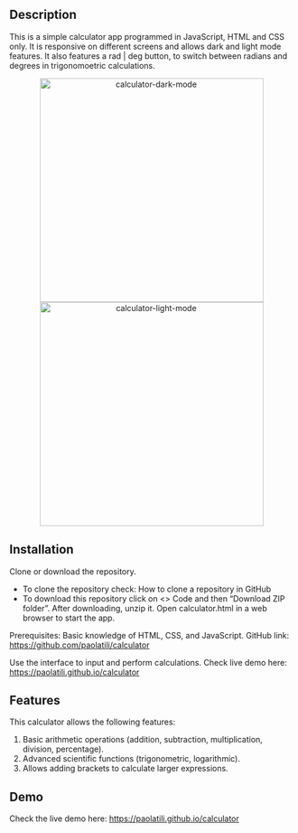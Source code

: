 ## Description


This is a simple calculator app programmed in JavaScript, HTML and CSS only. It is responsive on different screens and allows dark and light mode features. It also features a rad | deg button, to switch between radians and degrees in trigonomoetric calculations.
<p align="center">
  <img width="396" alt="calculator-dark-mode" src="https://github.com/user-attachments/assets/4ea010ec-216a-4422-8c9a-1d9e7526d41e">
<img width="396" alt="calculator-light-mode" src="https://github.com/user-attachments/assets/16dfb493-48fe-48b6-b9cc-dee36f2ec92c">
</p>


## Installation

Clone or download the repository.
* To clone the repository check: How to clone a repository in GitHub
* To download this repository click on <> Code and then “Download ZIP folder”. After downloading, unzip it.
Open calculator.html in a web browser to start the app.

Prerequisites: Basic knowledge of HTML, CSS, and JavaScript.
GitHub link: https://github.com/paolatili/calculator

Use the interface to input and perform calculations.
Check live demo here: https://paolatili.github.io/calculator

## Features

This calculator allows the following features:

1. Basic arithmetic operations (addition, subtraction, multiplication, division, percentage).
2. Advanced scientific functions (trigonometric, logarithmic).
3. Allows adding brackets to calculate larger expressions.

## Demo

Check the live demo here: https://paolatili.github.io/calculator
